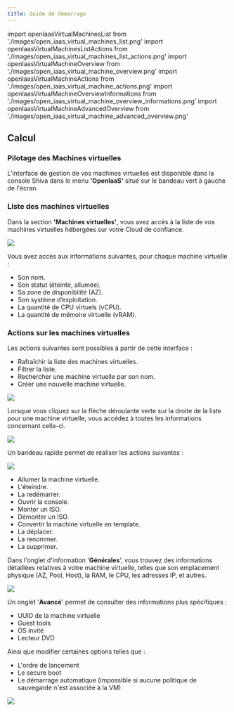 ```yaml
---
title: Guide de démarrage
---
```

import openIaasVirtualMachinesList from './images/open_iaas_virtual_machines_list.png'
import openIaasVirtualMachinesListActions from './images/open_iaas_virtual_machines_list_actions.png'
import openIaasVirtualMachineOverview from './images/open_iaas_virtual_machine_overview.png'
import openIaasVirtualMachineActions from './images/open_iaas_virtual_machine_actions.png'
import openIaasVirtualMachineOverviewInformations from './images/open_iaas_virtual_machine_overview_informations.png'
import openIaasVirtualMachineAdvancedOverview from './images/open_iaas_virtual_machine_advanced_overview.png'

## Calcul

### Pilotage des Machines virtuelles

L’interface de gestion de vos machines virtuelles est disponible dans la console Shiva dans le menu __'OpenIaaS'__ situé sur le bandeau vert à gauche de l'écran.

### Liste des machines virtuelles

Dans la section __'Machines virtuelles'__, vous avez accès à la liste de vos machines virtuelles hébergées sur votre Cloud de confiance.

<img src={openIaasVirtualMachinesList} />

Vous avez accès aux informations suivantes, pour chaque machine virtuelle :

- Son nom.
- Son statut (éteinte, allumée).
- Sa zone de disponibilité (AZ).
- Son système d’exploitation.
- La quantité de CPU virtuels (vCPU).
- La quantité de mémoire virtuelle (vRAM).

### Actions sur les machines virtuelles

Les actions suivantes sont possibles à partir de cette interface :

- Rafraîchir la liste des machines virtuelles.
- Filtrer la liste.
- Rechercher une machine virtuelle par son nom.
- Créer une nouvelle machine virtuelle.

<img src={openIaasVirtualMachinesListActions} />

Lorsque vous cliquez sur la flèche déroulante verte sur la droite de la liste pour une machine virtuelle, vous accédez à toutes les informations concernant celle-ci.

<img src={openIaasVirtualMachineOverview} />

Un bandeau rapide permet de réaliser les actions suivantes :

<img src={openIaasVirtualMachineActions} />

- Allumer la machine virtuelle.
- L'éteindre.
- La redémarrer.
- Ouvrir la console.
- Monter un ISO.
- Démonter un ISO.
- Convertir la machine virtuelle en template.
- La déplacer.
- La renommer.
- La supprimer.

Dans l'onglet d'information '**Générales**', vous trouvez des informations détaillées relatives à votre machine virtuelle, telles que son emplacement physique (AZ, Pool, Host), la RAM, le CPU, les adresses IP, et autres.

<img src={openIaasVirtualMachineOverviewInformations} />

Un onglet '**Avancé**' permet de consulter des informations plus spécifiques :

- UUID de la machine virtuelle
- Guest tools
- OS invité
- Lecteur DVD

Ainsi que modifier certaines options telles que :
- L'ordre de lancement
- Le secure boot
- Le démarrage automatique (impossible si aucune politique de sauvegarde n'est associée à la VM)

<img src={openIaasVirtualMachineAdvancedOverview} />